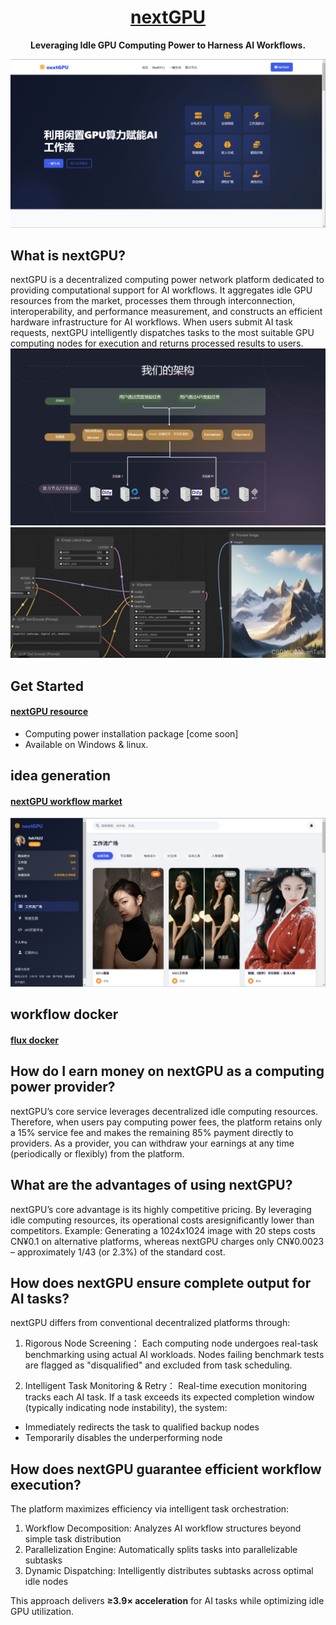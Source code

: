 <div align="center">

# [nextGPU](www.nextgpu.net)
**Leveraging Idle GPU Computing Power to Harness AI Workflows.**



![nextGPU Screenshot](https://github.com/Ethan02020303/nextGPU/blob/main/ng_website/images/index.png)
</div>


## What is nextGPU?​
nextGPU is a decentralized computing power network platform dedicated to providing computational support for AI workflows. It aggregates idle GPU resources from the market, processes them through interconnection, interoperability, and performance measurement, and constructs an efficient hardware infrastructure for AI workflows. When users submit AI task requests, nextGPU intelligently dispatches tasks to the most suitable GPU computing nodes for execution and returns processed results to users.
![workflow market Screenshot](https://github.com/Ethan02020303/nextGPU/blob/main/ng_website/images/architecture.png)
![workflow market Screenshot](https://github.com/Ethan02020303/nextGPU/blob/main/ng_website/images/background.png)



## Get Started

#### [nextGPU resource](http://nextgpu.aihub.cool/)
- Computing power installation package [come soon]
- Available on Windows & linux.

## idea generation
#### [nextGPU workflow market](http://nextgpu.aihub.cool/market.html)


![workflow market Screenshot](https://github.com/Ethan02020303/nextGPU/blob/main/ng_website/images/market.png)



## workflow docker
#### [flux docker](http://nextgpu.aihub.cool/market.html)













## How do I earn money on nextGPU as a computing power provider?​
nextGPU’s core service leverages decentralized idle computing resources. Therefore, when users pay computing power fees, the platform retains only a 15% service fee and makes the remaining 85% payment directly to providers. As a provider, you can withdraw your earnings at any time (periodically or flexibly) from the platform.

## What are the advantages of using nextGPU?
nextGPU’s core advantage is its ​highly competitive pricing. By leveraging idle computing resources, its operational costs are ​significantly lower than competitors.
Example: Generating a 1024x1024 image with 20 steps costs ​CN¥0.1​ on alternative platforms, whereas nextGPU charges only ​CN¥0.0023​ – approximately ​1/43 (or 2.3%)​​ of the standard cost.

## How does nextGPU ensure complete output for AI tasks?
nextGPU differs from conventional decentralized platforms through:

1. Rigorous Node Screening：
Each computing node ​undergoes real-task benchmarking​ using actual AI workloads. Nodes failing benchmark tests are ​flagged as "disqualified"​​ and excluded from task scheduling.

2. Intelligent Task Monitoring & Retry：
Real-time execution monitoring tracks each AI task. If a task exceeds its expected completion window (typically indicating node instability), the system:
* ​Immediately redirects​ the task to qualified backup nodes
* ​Temporarily disables​ the underperforming node

## How does nextGPU guarantee efficient workflow execution?
The platform maximizes efficiency via ​intelligent task orchestration:

1. Workflow Decomposition:​​ Analyzes AI workflow structures beyond simple task distribution
2. ​Parallelization Engine:​​ Automatically splits tasks into parallelizable subtasks
3. Dynamic Dispatching:​​ Intelligently distributes subtasks across optimal idle nodes

This approach delivers ​**≥3.9× acceleration**​ for AI tasks while optimizing idle GPU utilization.